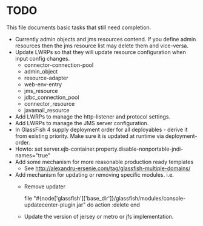 # TODO

This file documents basic tasks that still need completion.

* Currently admin objects and jms resources contend. If you define admin resources then
  the jms resource list may delete them and vice-versa.
* Update LWRPs so that they will update resource configuration when input config changes.
  - connector-connection-pool
  - admin_object
  - resource-adapter
  - web-env-entry
  - jms_resource
  - jdbc_connection_pool
  - connector_resource
  - javamail_resource
* Add LWRPs to manage the http-listener and protocol settings.
* Add LWRPs to manage the JMS server configuration.
* In GlassFish 4 supply deployment order for all deployables - derive it from existing priority. Make sure it is updated at runtime via deployment-order.
* Howto: set server.ejb-container.property.disable-nonportable-jndi-names="true"
* Add some mechanism for more reasonable production ready templates
  - See http://alexandru-ersenie.com/tag/glassfish-multiple-domains/
* Add mechanism for updating or removing specific modules. i.e.
  - Remove updater

    file "#{node['glassfish']['base_dir']}/glassfish/modules/console-updatecenter-plugin.jar" do
      action :delete
    end

  - Update the version of jersey or metro or jfs implementation.

